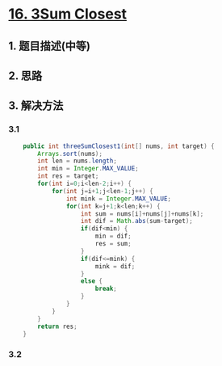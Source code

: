 # [16. 3Sum Closest](https://leetcode-cn.com/problems/3sum-closest/)

## 1. 题目描述(中等)


## 2. 思路

## 3. 解决方法

### 3.1



```java
    public int threeSumClosest1(int[] nums, int target) {
        Arrays.sort(nums);
        int len = nums.length;
        int min = Integer.MAX_VALUE;
        int res = target;
        for(int i=0;i<len-2;i++) {
        	for(int j=i+1;j<len-1;j++) {
        		int mink = Integer.MAX_VALUE;
        		for(int k=j+1;k<len;k++) {
        			int sum = nums[i]+nums[j]+nums[k];
        			int dif = Math.abs(sum-target);
        			if(dif<min) {
        				min = dif;
        				res = sum;
        			}
        			if(dif<=mink) {
        				mink = dif;
        			}
        			else {
        				break;
        			}
        		}
        	}
        }
        return res;
    }
```



### 3.2
